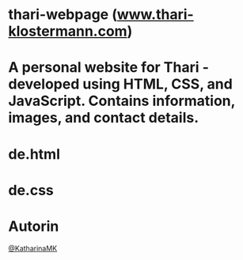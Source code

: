 # thari-webpage (www.thari-klostermann.com)
# A personal website for Thari - developed using HTML, CSS, and JavaScript. Contains information, images, and contact details.

# de.html
# de.css

# Autorin
[@KatharinaMK](https://github.com/KatharinaMK)
